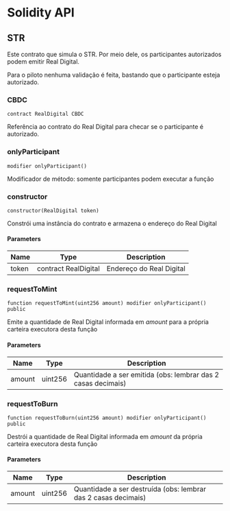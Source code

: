 # Solidity API

## STR

Este contrato que simula o STR. Por meio dele, os participantes autorizados podem emitir Real Digital.

Para o piloto nenhuma validação é feita, bastando que o participante esteja autorizado.

### CBDC

```solidity
contract RealDigital CBDC
```

Referência ao contrato do Real Digital para checar se o participante é autorizado.

### onlyParticipant

```solidity
modifier onlyParticipant()
```

Modificador de método: somente participantes podem executar a função

### constructor

```solidity
constructor(RealDigital token)
```

Constrói uma instância do contrato e armazena o endereço do Real Digital

#### Parameters

| Name  | Type                 | Description              |
| ----- | -------------------- | ------------------------ |
| token | contract RealDigital | Endereço do Real Digital |

### requestToMint

```solidity
function requestToMint(uint256 amount) modifier onlyParticipant() public
```

Emite a quantidade de Real Digital informada em _amount_ para a própria carteira executora desta função

#### Parameters

| Name   | Type    | Description                                                  |
| ------ | ------- | ------------------------------------------------------------ |
| amount | uint256 | Quantidade a ser emitida (obs: lembrar das 2 casas decimais) |

### requestToBurn

```solidity
function requestToBurn(uint256 amount) modifier onlyParticipant() public
```

Destrói a quantidade de Real Digital informada em _amount_ da própria carteira executora desta função

#### Parameters

| Name   | Type    | Description                                                    |
| ------ | ------- | -------------------------------------------------------------- |
| amount | uint256 | Quantidade a ser destruída (obs: lembrar das 2 casas decimais) |
